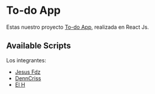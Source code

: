 # To-do App

Estas nuestro proyecto [To-do App](https://todo-fzdh.netlify.app/), realizada en React Js.

## Available Scripts

Los integrantes:

- [Jesus Fdz](https://github.com/jsfdz)
- [DennCriss](https://github.com/denncriss)
- [El H](https://github.com/Edgar-H)
